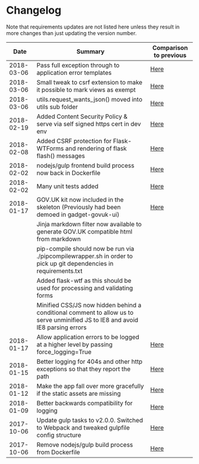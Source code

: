 # Changelog

Note that requirements updates are not listed here unless they result in more changes than just updating the version number.

| Date | Summary | Comparison to previous |
|---|---|---|
| 2018-03-06 | Pass full exception through to application error templates                      | [Here](!19) | 
| 2018-03-06 | Small tweak to csrf extension to make it possible to mark views as exempt       | [Here](!19) | 
| 2018-03-06 | utils.request_wants_json() moved into utils sub folder                          | [Here](!19) | 
| 2018-02-19 | Added Content Security Policy & serve via self signed https cert in dev env     | [Here](!17) |
| 2018-02-08 | Added CSRF protection for Flask-WTForms and rendering of flask flash() messages | [Here](!16) |
| 2018-02-02 | nodejs/gulp frontend build process now back in Dockerfile                                                                      | [Here](!15) |
| 2018-02-02 | Many unit tests added                                                                                                          | [Here](!14) |
| 2018-01-17 | GOV.UK kit now included in the skeleton (Previously had been demoed in gadget-govuk-ui)                                        | [Here](!12) |
|            | Jinja markdown filter now available to generate GOV.UK compatible html from markdown                                           |             |
|            | pip-compile should now be run via ./pipcompilewrapper.sh in order to pick up git dependencies in requirements.txt              |             |
|            | Added flask-wtf as this should be used for processing and validating forms                                                     |             |
|            | Minified CSS/JS now hidden behind a conditional comment to allow us to serve unminified JS to IE8 and avoid IE8 parsing errors |             |
| 2018-01-17 | Allow application errors to be logged at a higher level by passing force_logging=True                              | [Here](!13) |
| 2018-01-15 | Better logging for 404s and other http exceptions so that they report the path                                     | [Here](53c69a6bdd80e1139a0872ba5f659635facff3ca) |  |             |
| 2018-01-12 | Make the app fall over more gracefully if the static assets are missing                                            | [Here](ec499f7dfc827dc902d2ff0396f096c26015d9fc...58e70373d9d6bdbf5d81ce5c9750dd6294c8292f) |  |             |
| 2018-01-09 | Better backwards compatibility for logging                                                                         | [Here](ec499f7dfc827dc902d2ff0396f096c26015d9fc) |  |             |
| 2017-10-06 | Update gulp tasks to v2.0.0. Switched to Webpack and tweaked gulpfile config structure                             | [Here](8e25e6efcc23476c9526c7774de1ba4b3c9db160) |  |             |
| 2017-10-06 | Remove nodejs/gulp build process from Dockerfile                                                                   | [Here](a43006db3ceb40e71a476a6ec18d65ac0ec6c2bd) |
